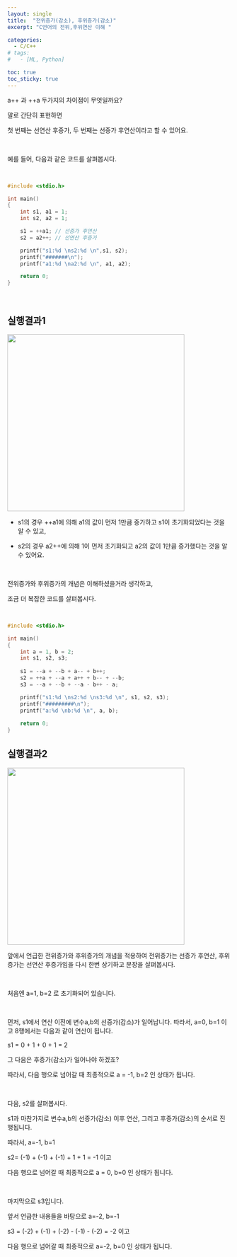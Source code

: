 ```yaml
---
layout: single
title:  "전위증가(감소), 후위증가(감소)"
excerpt: "C언어의 전위,후위연산 이해 "

categories:
  - C/C++
# tags:
#   - [ML, Python]

toc: true
toc_sticky: true
---
```



a++ 과 ++a 두가지의 차이점이 무엇일까요?

말로 간단히 표현하면 

첫 번째는 선연산 후증가, 두 번째는 선증가 후연산이라고 할 수 있어요.

​

예를 들어, 다음과 같은 코드를 살펴봅시다.

​
``` c
#include <stdio.h>

int main()
{
    int s1, a1 = 1;
    int s2, a2 = 1;

    s1 = ++a1; // 선증가 후연산
    s2 = a2++; // 선연산 후증가

    printf("s1:%d \ns2:%d \n",s1, s2);
    printf("#######\n");
    printf("a1:%d \na2:%d \n", a1, a2);

    return 0;
}

```
​

## 실행결과1

<img src="https://user-images.githubusercontent.com/59792046/116343539-8f814b80-a81f-11eb-9d31-5bd51bee647c.png" width = "400">

- s1의 경우 ++a1에 의해 a1의 값이 먼저 1만큼 증가하고 s1이 초기화되었다는 것을 알 수 있고,

- s2의 경우 a2++에 의해 1이 먼저 초기화되고 a2의 값이 1만큼 증가했다는 것을 알 수 있어요.

​

전위증가와 후위증가의 개념은 이해하셨을거라 생각하고,

조금 더 복잡한 코드를 살펴봅시다.

​
```c
#include <stdio.h>

int main()
{
    int a = 1, b = 2;
    int s1, s2, s3;
    ​
    s1 = --a + --b + a-- + b++; 
    s2 = ++a + --a + a++ + b-- + --b; 
    s3 = --a + --b + --a - b++ - a; 

    printf("s1:%d \ns2:%d \ns3:%d \n", s1, s2, s3);
    printf("#########\n");
    printf("a:%d \nb:%d \n", a, b);
    ​
    return 0;
}

```

## 실행결과2

<img src="https://user-images.githubusercontent.com/59792046/116343553-990ab380-a81f-11eb-851f-4ddc516fb1f2.png" width="400">


앞에서 언급한 전위증가와 후위증가의 개념을 적용하여 전위증가는 선증가 후연산, 후위증가는 선연산 후증가임을 다시 한번 상기하고 문장을 살펴봅시다.

​

처음엔 a=1, b=2 로 초기화되어 있습니다.

​

먼저, s1에서 연산 이전에 변수a,b의 선증가(감소)가 일어납니다. 따라서, a=0, b=1 이고 8행에서는 다음과 같이 연산이 됩니다.

s1 = 0 + 1 + 0 + 1 = 2

그 다음은 후증가(감소)가 일어나야 하겠죠? 

따라서, 다음 행으로 넘어갈 때 최종적으로  a = -1, b=2 인 상태가 됩니다.

​

다음, s2를 살펴봅시다. 

s1과 마찬가지로 변수a,b의 선증가(감소) 이후 연산, 그리고 후증가(감소)의 순서로 진행됩니다.

따라서, a=-1, b=1

s2= (-1) + (-1) + (-1) + 1 + 1 = -1 이고

다음 행으로 넘어갈 때 최종적으로  a = 0, b=0 인 상태가 됩니다. 

​

마지막으로 s3입니다. 

앞서 언급한 내용들을 바탕으로 a=-2, b=-1

s3 = (-2) + (-1) + (-2) - (-1) - (-2) = -2 이고

다음 행으로 넘어갈 때 최종적으로 a=-2, b=0 인 상태가 됩니다. 